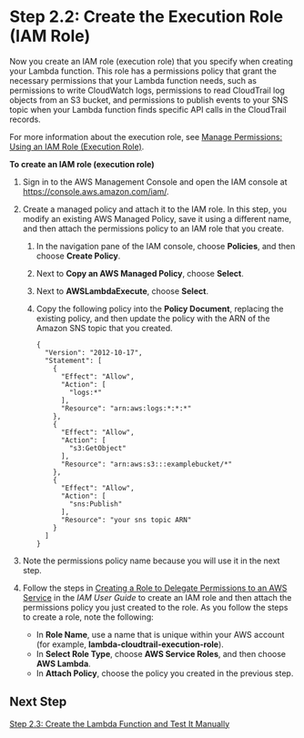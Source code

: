 # Step 2\.2: Create the Execution Role \(IAM Role\)<a name="with-cloudtrail-example-create-iam-role"></a>

Now you create an IAM role \(execution role\) that you specify when creating your Lambda function\. This role has a permissions policy that grant the necessary permissions that your Lambda function needs, such as permissions to write CloudWatch logs, permissions to read CloudTrail log objects from an S3 bucket, and permissions to publish events to your SNS topic when your Lambda function finds specific API calls in the CloudTrail records\.

For more information about the execution role, see [Manage Permissions: Using an IAM Role \(Execution Role\)](intro-permission-model.md#lambda-intro-execution-role)\.

**To create an IAM role \(execution role\)**

1. Sign in to the AWS Management Console and open the IAM console at [https://console\.aws\.amazon\.com/iam/](https://console.aws.amazon.com/iam/)\.

1. Create a managed policy and attach it to the IAM role\. In this step, you modify an existing AWS Managed Policy, save it using a different name, and then attach the permissions policy to an IAM role that you create\.

   1. In the navigation pane of the IAM console, choose **Policies**, and then choose **Create Policy**\.

   1. Next to **Copy an AWS Managed Policy**, choose **Select**\.

   1. Next to **AWSLambdaExecute**, choose **Select**\.

   1. Copy the following policy into the **Policy Document**, replacing the existing policy, and then update the policy with the ARN of the Amazon SNS topic that you created\.

      ```
      {
        "Version": "2012-10-17",
        "Statement": [
          {
            "Effect": "Allow",
            "Action": [
              "logs:*"
            ],
            "Resource": "arn:aws:logs:*:*:*"
          },
          {
            "Effect": "Allow",
            "Action": [
              "s3:GetObject"
            ],
            "Resource": "arn:aws:s3:::examplebucket/*"
          },
          {
            "Effect": "Allow",
            "Action": [
              "sns:Publish"
            ],
            "Resource": "your sns topic ARN"
          }
        ]
      }
      ```

1. Note the permissions policy name because you will use it in the next step\. 

1. Follow the steps in [Creating a Role to Delegate Permissions to an AWS Service](http://docs.aws.amazon.com/IAM/latest/UserGuide/id_roles_create_for-service.html) in the *IAM User Guide* to create an IAM role and then attach the permissions policy you just created to the role\. As you follow the steps to create a role, note the following:
   + In **Role Name**, use a name that is unique within your AWS account \(for example, **lambda\-cloudtrail\-execution\-role**\)\. 
   + In **Select Role Type**, choose **AWS Service Roles**, and then choose **AWS Lambda**\.
   + In **Attach Policy**, choose the policy you created in the previous step\.

## Next Step<a name="with-cloudtrail-example-create-iam-role-next-step"></a>

 [Step 2\.3: Create the Lambda Function and Test It Manually](with-cloudtrail-example-upload-deployment-pkg.md) 
